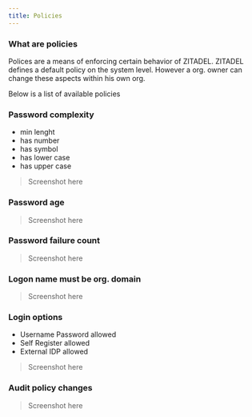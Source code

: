 ```yaml
---
title: Policies
---
```


### What are policies

Polices are a means of enforcing certain behavior of ZITADEL.
ZITADEL defines a default policy on the system level. However a org. owner can change these aspects within his own org.

Below is a list of available policies

### Password complexity

- min lenght
- has number
- has symbol
- has lower case
- has upper case

> Screenshot here

### Password age

> Screenshot here

### Password failure count

> Screenshot here

### Logon name must be org. domain

> Screenshot here

### Login options

- Username Password allowed
- Self Register allowed
- External IDP allowed

> Screenshot here

### Audit policy changes

> Screenshot here
